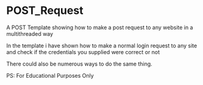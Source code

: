 # POST_Request
A POST Template showing how to make a post request to any website in a multithreaded way

In the template i have shown how to make a normal login request to any site and check if the credentials you supplied were correct or not

There could also be numerous ways to do the same thing.

PS: For Educational Purposes Only
